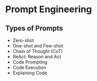 # Prompt Engineering

## Types of Prompts

- Zero-shot
- One-shot and Few-shot
- Chain of Thought (CoT)
- ReAct: Reason and Act
- Code Prompting
- Code Execution
- Explaining Code
